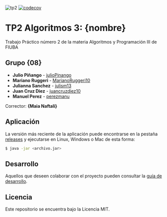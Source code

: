 ![tp2](https://github.com/fiuba/algo3_proyecto_base_tp2/actions/workflows/build.yml/badge.svg) [![codecov](https://codecov.io/gh/fiuba/algo3_proyecto_base_tp2/branch/master/graph/badge.svg)](https://codecov.io/gh/fiuba/algo3_proyecto_base_tp2)

# TP2 Algoritmos 3: {nombre} 

Trabajo Práctico número 2 de la materia Algoritmos y Programación III de FIUBA

## Grupo {08}

* **Julio Piñango** - [julioPinango](https://github.com/julioPinango)
* **Mariano Ruggeri** - [MarianoRuggeri10](https://github.com/MariRug10)
* **Julianna Sanchez** - [julism13](https://github.com/julism13)
* **Juan Cruz Diez** - [juancruzdiez10](https://github.com/juancruzdiez10)
* **Manuel Perez** - [perezmanu](https://github.com/perezmanu)

Corrector: **{Maia Naftali}**

## Aplicación

La versión más reciente de la aplicación puede encontrarse en la pestaña [releases](https://github.com/fiuba/algo3_proyecto_base_tp2/releases/latest) y ejecutarse en Linux, Windows o Mac de esta forma:

```bash
$ java -jar <archivo.jar>
```

## Desarrollo

Aquellos que deseen colaborar con el proyecto pueden consultar la [guía de desarrollo](./docs/Desarrollo.md).

## Licencia

Este repositorio se encuentra bajo la Licencia MIT.
